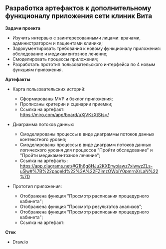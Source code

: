## Разработка артефактов к дополнительному функционалу приложения сети клиник Вита

**Задачи проекта**

- Изучить интервью с заинтересованными лицами: врачами, администратором и пациентами клиники;
- Задокументировать требования к новому функционалу приложения: обследование и медикаментозное лечение;
- Смоделировать процессы приложения;
- Разработать прототип пользовательского интерфейса по 4 новым функциям приложения.

**Артефакты**

- Карта пользовательских историй:
   - Сформированы MVP и бэклог приложения;
   - Прописаны критерии и сценарии приемки;
   - Ссылка на артефакт:</br>https://miro.com/app/board/uXjVKzXtSts=/
 
- Диаграмма потоков данных:
   - Смоделированы процессы в виде диаграммы потоков данных контекстного уровня;
   - Смоделированы процессы в виде диаграмм потоков данных логического уровня для процессов "Пройти обследование" и "Пройти медикаментозное лечение";
   - Ссылка на артефакты:</br>https://app.diagrams.net/#G1h6g8HJu2KXErwoiawz7xiwwzZLs-u5lw#%7B%22pageId%22%3A%22FZimzOWbiY0pmrnXrLaN%22%7D

- Прототип приложения:
   - Отображена функция "Просмотр расписания процедурного кабинета";
   - Отображена функция "Просмотр результатов анализов";
   - Отображена функция "Просмотр расписания процедурного кабинета";
   - Ссылка на артефакт:</br>
 
     
**Стек**
- Draw.io

